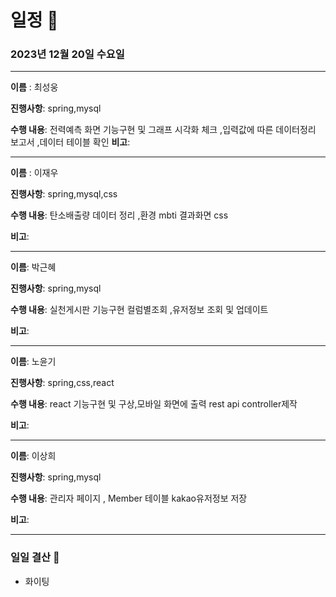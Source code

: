 # 일정 📅
### 2023년 12월 20일 수요일
---

**이름** : 최성웅

**진행사항**: spring,mysql

**수행 내용**: 전력예측 화면 기능구현 및 그래프 시각화 체크
               ,입력값에 따른 데이터정리 보고서 
               ,데이터 테이블 확인
**비고**:  

---


**이름** : 이재우

**진행사항**:  spring,mysql,css

**수행 내용**:  탄소배출량 데이터 정리
                ,환경 mbti 결과화면 css
                

**비고**:  

---

**이름**:  박근혜

**진행사항**: spring,mysql

**수행 내용**: 실천게시판 기능구현 컬럼별조회
               ,유저정보 조회 및 업데이트 

**비고**: 

---

**이름**:  노윤기

**진행사항**: spring,css,react

**수행 내용**: react 기능구현 및 구상,모바일 화면에 출력
               rest api controller제작

**비고**:  

---

**이름**:  이상희

**진행사항**: spring,mysql

**수행 내용**: 관리자 페이지 , Member 테이블 kakao유저정보 저장 

**비고**:  

---

### 일일 결산 📝
-  화이팅